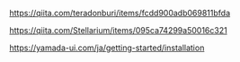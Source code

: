 https://qiita.com/teradonburi/items/fcdd900adb069811bfda

https://qiita.com/Stellarium/items/095ca74299a50016c321

https://yamada-ui.com/ja/getting-started/installation
